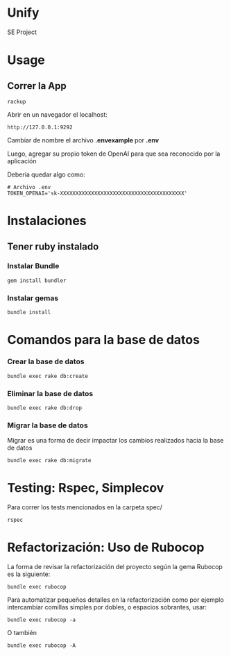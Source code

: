 # Unify
SE Project

# Usage
## Correr la App
```
rackup
```

Abrir en un navegador el localhost:
```
http://127.0.0.1:9292
```

Cambiar de nombre el archivo <b> .envexample </b> por <b> .env </b>

Luego, agregar su propio token de OpenAI para que sea reconocido por la aplicación

Debería quedar algo como:
```
# Archivo .env
TOKEN_OPENAI='sk-XXXXXXXXXXXXXXXXXXXXXXXXXXXXXXXXXXXXXXXX'
```

# Instalaciones
## Tener ruby instalado

### Instalar Bundle
```
gem install bundler
```

### Instalar gemas
```
bundle install 
```

# Comandos para la base de datos
### Crear la base de datos
```
bundle exec rake db:create
```

### Eliminar la base de datos
```
bundle exec rake db:drop
```

### Migrar la base de datos
Migrar es una forma de decir impactar los cambios realizados hacia la base de datos

```
bundle exec rake db:migrate
```

# Testing: Rspec, Simplecov
Para correr los tests mencionados en la carpeta spec/
```
rspec
```

# Refactorización: Uso de Rubocop
La forma de revisar la refactorización del proyecto según la gema Rubocop es la siguiente:
```
bundle exec rubocop
```
Para automatizar pequeños detalles en la refactorización como por ejemplo intercambiar comillas simples por dobles, o espacios sobrantes, usar:
```
bundle exec rubocop -a
```

O también

```
bundle exec rubocop -A
```
